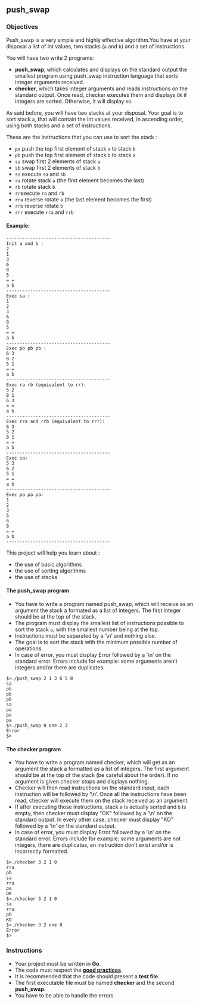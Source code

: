 ## push_swap

### Objectives

Push_swap is a very simple and highly effective algorithm.You have at your disposal a list of int values, two stacks (`a` and `b`) and a set of instructions.

You will have two write 2 programs:

- **push_swap**, which calculates and displays on the standard output the smallest program using push_swap instruction language that sorts integer arguments received.
- **checker**, which takes integer arguments and reads instructions on the standard output. Once read, checker executes them and displays `OK` if integers are sorted. Otherwise, it will display `KO`.

As said before, you will have two stacks at your disposal. Your goal is to sort stack `a`, that will contain the int values received, in ascending order, using both stacks and a set of instructions.

These are the instructions that you can use to sort the stack :

- `pa` push the top first element of stack `a` to stack `b`
- `pb` push the top first element of stack `b` to stack `a`
- `sa` swap first 2 elements of stack `a`
- `sb` swap first 2 elements of stack `b`
- `ss` execute `sa` and `sb`
- `ra` rotate stack `a` (the first element becomes the last)
- `rb` rotate stack `b`
- `rr`execute `ra` and `rb`
- `rra` reverse rotate `a` (the last element becomes the first)
- `rrb` reverse rotate `b`
- `rrr` execute `rra` and `rrb`

#### Example:

```console
---------------------------------------
Init a and b :
2
1
3
6
8
5
= =
a b
---------------------------------------
Exec sa :
1
2
3
6
8
5
= =
a b
---------------------------------------
Exec pb pb pb :
6 3
8 2
5 1
= =
a b
---------------------------------------
Exec ra rb (equivalent to rr):
5 2
8 1
6 3
= =
a b
---------------------------------------
Exec rra and rrb (equivalent to rrr):
6 3
5 2
8 1
= =
a b
---------------------------------------
Exec sa:
5 3
6 2
5 1
= =
a b
---------------------------------------
Exec pa pa pa:
1
2
3
5
6
8
= =
a b
---------------------------------------
```

This project will help you learn about :

- the use of basic algorithms
- the use of sorting algorithms
- the use of stacks

#### The push_swap program

- You have to write a program named push_swap, which will receive as an argument the stack a formated as a list of integers. The first integer should be at the top of the stack.
- The program must display the smallest list of instructions possible to sort the stack `a`, with the smallest number being at the top.
- Instructions must be separated by a ’\n’ and nothing else.
- The goal is to sort the stack with the minimum possible number of operations.
- In case of error, you must display Error followed by a ’\n’ on the standard error. Errors include for example: some arguments aren’t integers and/or there are duplicates.

```console
$>./push_swap 2 1 3 6 5 8
sa
pb
pb
pb
sa
pa
pa
pa
$>./push_swap 0 one 2 3
Error
$>
```

#### The checker program

- You have to write a program named checker, which will get as an argument the stack a formatted as a list of integers. The first argument should be at the top of the stack (be careful about the order). If no argument is given checker stops and displays nothing.
- Checker will then read instructions on the standard input, each instruction will be followed by ’\n’. Once all the instructions have been read, checker will execute them on the stack received as an argument.
- If after executing those instructions, stack `a` is actually sorted and `b` is empty, then checker must display "OK" followed by a ’\n’ on the standard output. In every other case, checker must display "KO" followed by a ’\n’ on the standard output.
- In case of error, you must display Error followed by a ’\n’ on the standard error. Errors include for example: some arguments are not integers, there are duplicates, an instruction don’t exist and/or is incorrectly formatted.

```console
$>./checker 3 2 1 0
rra
pb
sa
rra
pa
OK
$>./checker 3 2 1 0
sa
rra
pb
KO
$>./checker 3 2 one 0
Error
$>
```

### Instructions

- Your project must be written in **Go**.
- The code must respect the [**good practices**](https://github.com/01-edu/public/good-practices.en.md).
- It is recommended that the code should present a **test file**.
- The first executable file must be named **checker** and the second **push_swap**.
- You have to be able to handle the errors. 
